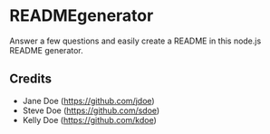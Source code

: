 # READMEgenerator
Answer a few questions and easily create a README in this node.js README generator.

## Credits
- Jane Doe (https://github.com/jdoe)
- Steve Doe (https://github.com/sdoe)
- Kelly Doe (https://github.com/kdoe)
